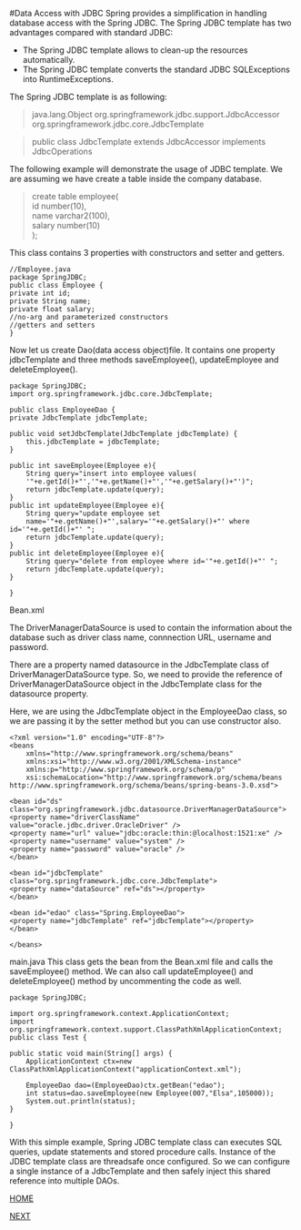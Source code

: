 #Data Access with JDBC
Spring provides a simplification in handling database access with the Spring JDBC. The Spring JDBC template has two advantages compared with standard JDBC:

 - The Spring JDBC template allows to clean-up the resources automatically.
 - The Spring JDBC template converts the standard JDBC SQLExceptions into RuntimeExceptions.  

 The Spring JDBC template is as following:
 >java.lang.Object
org.springframework.jdbc.support.JdbcAccessor
org.springframework.jdbc.core.JdbcTemplate

>public class JdbcTemplate
		extends JdbcAccessor
		implements JdbcOperations

The following example will demonstrate the usage of JDBC template.
We are assuming we have create a table inside the company database.
>create table employee(  
id number(10),  
name varchar2(100),  
salary number(10)  
);

  This class contains 3 properties with constructors and setter and getters.
```       
//Employee.java
package SpringJDBC;  
public class Employee {  
private int id;  
private String name;  
private float salary;  
//no-arg and parameterized constructors  
//getters and setters  
}
```     
Now let us create Dao(data access object)file. It contains one property jdbcTemplate and three methods saveEmployee(), updateEmployee and deleteEmployee().
```
package SpringJDBC;  
import org.springframework.jdbc.core.JdbcTemplate;  

public class EmployeeDao {  
private JdbcTemplate jdbcTemplate;  

public void setJdbcTemplate(JdbcTemplate jdbcTemplate) {  
    this.jdbcTemplate = jdbcTemplate;  
}  

public int saveEmployee(Employee e){  
    String query="insert into employee values(  
    '"+e.getId()+"','"+e.getName()+"','"+e.getSalary()+"')";  
    return jdbcTemplate.update(query);  
}  
public int updateEmployee(Employee e){  
    String query="update employee set   
    name='"+e.getName()+"',salary='"+e.getSalary()+"' where id='"+e.getId()+"' ";  
    return jdbcTemplate.update(query);  
}  
public int deleteEmployee(Employee e){  
    String query="delete from employee where id='"+e.getId()+"' ";  
    return jdbcTemplate.update(query);  
}  

}  
```
Bean.xml

The DriverManagerDataSource is used to contain the information about the database such as driver class name, connnection URL, username and password.

There are a property named datasource in the JdbcTemplate class of DriverManagerDataSource type. So, we need to provide the reference of DriverManagerDataSource object in the JdbcTemplate class for the datasource property.

Here, we are using the JdbcTemplate object in the EmployeeDao class, so we are passing it by the setter method but you can use constructor also.
```
<?xml version="1.0" encoding="UTF-8"?>  
<beans  
    xmlns="http://www.springframework.org/schema/beans"  
    xmlns:xsi="http://www.w3.org/2001/XMLSchema-instance"  
    xmlns:p="http://www.springframework.org/schema/p"  
    xsi:schemaLocation="http://www.springframework.org/schema/beans   
http://www.springframework.org/schema/beans/spring-beans-3.0.xsd">  

<bean id="ds" class="org.springframework.jdbc.datasource.DriverManagerDataSource">  
<property name="driverClassName" value="oracle.jdbc.driver.OracleDriver" />  
<property name="url" value="jdbc:oracle:thin:@localhost:1521:xe" />  
<property name="username" value="system" />  
<property name="password" value="oracle" />  
</bean>  

<bean id="jdbcTemplate" class="org.springframework.jdbc.core.JdbcTemplate">  
<property name="dataSource" ref="ds"></property>  
</bean>  

<bean id="edao" class="Spring.EmployeeDao">  
<property name="jdbcTemplate" ref="jdbcTemplate"></property>  
</bean>  

</beans>
```
main.java
This class gets the bean from the Bean.xml file and calls the saveEmployee() method. We can also call updateEmployee() and deleteEmployee() method by uncommenting the code as well.
```
package SpringJDBC;  

import org.springframework.context.ApplicationContext;  
import org.springframework.context.support.ClassPathXmlApplicationContext;  
public class Test {  

public static void main(String[] args) {  
    ApplicationContext ctx=new ClassPathXmlApplicationContext("applicationContext.xml");  

    EmployeeDao dao=(EmployeeDao)ctx.getBean("edao");  
    int status=dao.saveEmployee(new Employee(007,"Elsa",105000));  
    System.out.println(status);       
}  

}  
```
With this simple example, Spring JDBC template class  can executes SQL queries, update statements and stored procedure calls. Instance of the JDBC template class are threadsafe once configured. So we can configure a single instance of a JdbcTemplate and then safely inject this shared reference into multiple DAOs.

[HOME](README.md)  

 
[NEXT](Spring_mvc.md)
